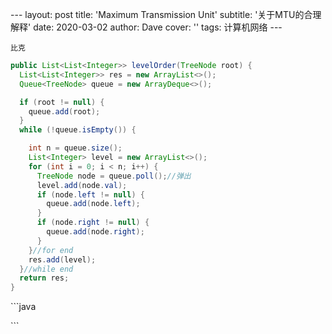 \---
layout: post
title: 'Maximum Transmission Unit'
subtitle: '关于MTU的合理解释'
date: 2020-03-02
author: Dave
cover: ''
tags: 计算机网络 
\---



`比克`

````java
public List<List<Integer>> levelOrder(TreeNode root) {
  List<List<Integer>> res = new ArrayList<>();
  Queue<TreeNode> queue = new ArrayDeque<>();

  if (root != null) {
​    queue.add(root);
  }
  while (!queue.isEmpty()) {

​    int n = queue.size();
​    List<Integer> level = new ArrayList<>();
​    for (int i = 0; i < n; i++) { 
​      TreeNode node = queue.poll();//弹出
​      level.add(node.val);
​      if (node.left != null) {
​        queue.add(node.left);
​      }
​      if (node.right != null) {
​        queue.add(node.right);
​      }
​    }//for end
​    res.add(level);
  }//while end
  return res;
}
````

\```java



\```


